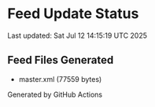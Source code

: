 # Feed Update Status
Last updated: Sat Jul 12 14:15:19 UTC 2025

## Feed Files Generated
- master.xml (77559 bytes)

Generated by GitHub Actions
